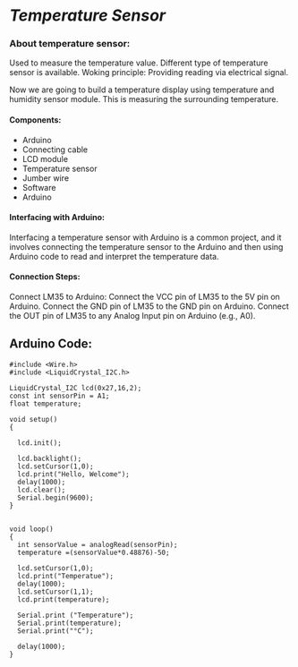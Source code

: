 # *Temperature Sensor*

### About temperature sensor:
Used to measure the temperature value.
Different type of temperature sensor is available.
Woking principle: Providing reading via electrical signal.

Now we are going to build a temperature display using temperature and humidity sensor module. This is measuring the surrounding temperature.

#### Components:
 - Arduino
 - Connecting cable
 - LCD module
 - Temperature sensor
 - Jumber wire
 - Software
 - Arduino


#### Interfacing with Arduino:
Interfacing a temperature sensor with Arduino is a common project, and it involves connecting the temperature sensor to the Arduino and then using Arduino code to read and interpret the temperature data. 

#### Connection Steps:
Connect LM35 to Arduino:
Connect the VCC pin of LM35 to the 5V pin on Arduino.
Connect the GND pin of LM35 to the GND pin on Arduino.
Connect the OUT pin of LM35 to any Analog Input pin on Arduino (e.g., A0).









## Arduino Code:

```
#include <Wire.h> 
#include <LiquidCrystal_I2C.h>

LiquidCrystal_I2C lcd(0x27,16,2); 
const int sensorPin = A1;
float temperature;

void setup()
{
  
  lcd.init();                     
  
  lcd.backlight();
  lcd.setCursor(1,0);
  lcd.print("Hello, Welcome");
  delay(1000);
  lcd.clear();
  Serial.begin(9600);
}


void loop()
{
  int sensorValue = analogRead(sensorPin);
  temperature =(sensorValue*0.48876)-50;

  lcd.setCursor(1,0);
  lcd.print("Temperatue");
  delay(1000);
  lcd.setCursor(1,1);
  lcd.print(temperature);

  Serial.print ("Temperature");
  Serial.print(temperature);
  Serial.print("°C");

  delay(1000);
}
```


